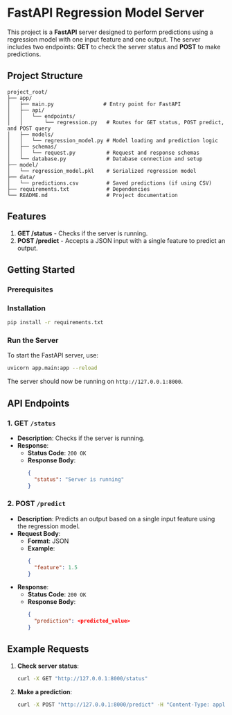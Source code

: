 # FastAPI Regression Model Server

This project is a **FastAPI** server designed to perform predictions using a regression model with one input feature and one output. The server includes two endpoints: **GET** to check the server status and **POST** to make predictions.

## Project Structure

```plaintext
project_root/
├── app/
│   ├── main.py                # Entry point for FastAPI
│   ├── api/
│   │   └── endpoints/
│   │       └── regression.py   # Routes for GET status, POST predict, and POST query
│   ├── models/
│   │   └── regression_model.py # Model loading and prediction logic
│   ├── schemas/
│   │   └── request.py          # Request and response schemas
│   └── database.py             # Database connection and setup
├── model/
│   └── regression_model.pkl    # Serialized regression model
├── data/
│   └── predictions.csv         # Saved predictions (if using CSV)
├── requirements.txt            # Dependencies
└── README.md                   # Project documentation
```

## Features

1. **GET /status** - Checks if the server is running.
2. **POST /predict** - Accepts a JSON input with a single feature to predict an output.

## Getting Started

### Prerequisites


### Installation
   ```bash
   pip install -r requirements.txt
   ```

### Run the Server

To start the FastAPI server, use:

```bash
uvicorn app.main:app --reload
```

The server should now be running on `http://127.0.0.1:8000`.

## API Endpoints

### 1. GET `/status`

- **Description**: Checks if the server is running.
- **Response**:
  - **Status Code**: `200 OK`
  - **Response Body**:
    ```json
    {
      "status": "Server is running"
    }
    ```

### 2. POST `/predict`

- **Description**: Predicts an output based on a single input feature using the regression model.
- **Request Body**:
  - **Format**: JSON
  - **Example**:
    ```json
    {
      "feature": 1.5
    }
    ```
- **Response**:
  - **Status Code**: `200 OK`
  - **Response Body**:
    ```json
    {
      "prediction": <predicted_value>
    }
    ```

## Example Requests

1. **Check server status**:

   ```bash
   curl -X GET "http://127.0.0.1:8000/status"
   ```

2. **Make a prediction**:

   ```bash
   curl -X POST "http://127.0.0.1:8000/predict" -H "Content-Type: application/json" -d '{"feature": 1.5}'
   ```
